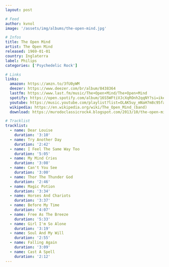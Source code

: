 ```yaml
---
layout: post

# Feed
author: kvnol
image: '/assets/img/albums/the-open-mind.jpg'

# Infos
title: The Open Mind
artist: The Open Mind
released: 1969-01-01
country: Inglaterra
label: Philips
categories: ['Psychedelic Rock']

# Links
links:
  amazon: https://amzn.to/3fU0yWM
  deezer: https://www.deezer.com/br/album/8438364
  lastfm: https://www.last.fm/music/The+Open+Mind/The+Open+Mind
  spotify: https://open.spotify.com/album/16S5WFtiVJcXqROnh2qqNY?si=ikeuqiMsRaSBVz-PimhfvA
  youtube: https://music.youtube.com/playlist?list=OLAK5uy_mNaH7m8c95fafiH8cuO6jUvmYlkAvKMVo
  wikipedia: https://en.wikipedia.org/wiki/The_Open_Mind_(band)
  download: https://murodoclassicrock4.blogspot.com/2013/10/the-open-mind-1969.html

# Tracklist
tracklist:
  - name: Dear Louise
    duration: '3:10'
  - name: Try Another Day
    duration: '2:42'
  - name: I Feel The Same Way Too
    duration: '5:05'
  - name: My Mind Cries
    duration: '3:08'
  - name: Can't You See
    duration: '3:00'
  - name: Thor The Thunder God
    duration: '2:46'
  - name: Magic Potion
    duration: '3:34'
  - name: Horses And Chariots
    duration: '3:37'
  - name: Before My Time
    duration: '4:07'
  - name: Free As The Breeze
    duration: '5:33'
  - name: Girl I'm So Alone
    duration: '3:19'
  - name: Soul And My Will
    duration: '2:55'
  - name: Falling Again
    duration: '3:09'
  - name: Cast A Spell
    duration: '2:12'
---
```

